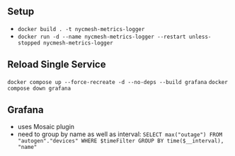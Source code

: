 ## Setup
- `docker build . -t nycmesh-metrics-logger`
- `docker run -d --name nycmesh-metrics-logger --restart unless-stopped nycmesh-metrics-logger`

## Reload Single Service
`docker compose up --force-recreate -d --no-deps --build grafana`
`docker compose down grafana`


## Grafana
- uses Mosaic plugin
- need to group by name as well as interval: `SELECT max("outage") FROM "autogen"."devices" WHERE $timeFilter GROUP BY time($__interval), "name"`